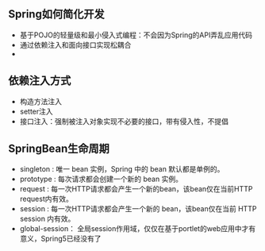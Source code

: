 ## Spring如何简化开发

- 基于POJO的轻量级和最小侵入式编程：不会因为Spring的API弄乱应用代码
- 通过依赖注入和面向接口实现松耦合
- 

## 依赖注入方式

- 构造方法注入
- setter注入
- 接口注入：强制被注入对象实现不必要的接口，带有侵入性，不提倡

## SpringBean生命周期

- singleton : 唯一 bean 实例，Spring 中的 bean 默认都是单例的。
- prototype : 每次请求都会创建一个新的 bean 实例。
- request : 每一次HTTP请求都会产生一个新的bean，该bean仅在当前HTTP request内有效。
- session : 每一次HTTP请求都会产生一个新的 bean，该bean仅在当前 HTTP session 内有效。
- global-session： 全局session作用域，仅仅在基于portlet的web应用中才有意义，Spring5已经没有了